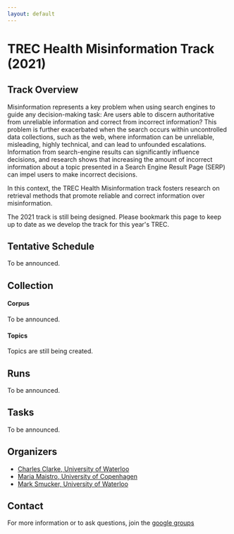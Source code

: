 ```yaml
---
layout: default
---
```


# TREC Health Misinformation Track (2021)


## Track Overview
Misinformation represents a key problem when using search engines to guide any decision-making task: Are users able to discern authoritative from unreliable information and correct from incorrect information? This problem is further exacerbated when the search occurs within uncontrolled data collections, such as the web, where information can be unreliable, misleading, highly technical, and can lead to unfounded escalations. Information from search-engine results can significantly influence decisions, and research shows that increasing the amount of incorrect information about a topic presented in a Search Engine Result Page (SERP) can impel users to make incorrect decisions.

In this context, the TREC Health Misinformation track fosters research on retrieval methods that promote reliable and correct information over misinformation.

The 2021 track is still being designed. Please bookmark this page to keep up to date as we develop the track for this year's TREC.

<!-- This year, we have focused the track ... -->

<!--#### These guidelines are still in draft form. We invite comments and suggested changes from participants. We plan to finalize the guidelines on June 5, 2020.-->

## Tentative Schedule
To be announced.


## Collection

#### Corpus


To be announced.


#### Topics

Topics are still being created.

## Runs

To be announced.

## Tasks

To be announced.

## Organizers

* [Charles Clarke, University of Waterloo](https://cs.uwaterloo.ca/about/people/claclark)
* [Maria Maistro, University of Copenhagen](https://di.ku.dk/english/staff/?pure=en/persons/641366)
* [Mark Smucker, University of Waterloo](http://mansci.uwaterloo.ca/~msmucker/)


## Contact
For more information or to ask questions, join the [google groups](https://groups.google.com/forum/#!forum/trec-health-misinformation-track)
